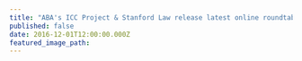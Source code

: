 ```yaml
---
title: "ABA's ICC Project & Stanford Law release latest online roundtable, Arguendo, on the protection of cultural property and accountability"
published: false
date: 2016-12-01T12:00:00.000Z
featured_image_path:
---
```

